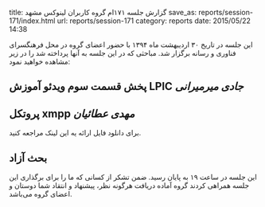 title: گزارش جلسه ۱۷۱ام گروه کاربران لینوکس مشهد
save_as: reports/session-171/index.html
url: reports/session-171
category: reports
date: 2015/05/22 14:38

این جلسه در تاریخ ۳۰ اردیبهشت ماه ۱۳۹۴ با حضور اعضای گروه در محل فرهنگسرای فناوری و رسانه برگزار شد. مباحثی که در این جلسه به آنها پرداخته شد را در زیر مشاهده خواهید نمود:

<!--more-->

## پخش قسمت سوم ویدئو آموزش LPIC *جادی میرمیرانی*
## پروتکل xmpp *مهدی عطائیان*
برای دانلود فایل ارائه یه این لینک مراجعه کنید.

## بحث آزاد

این جلسه در ساعت ۱۹ به پایان رسید. ضمن تشکر از کسانی که ما را برای برگذاری این جلسه همراهی کردند گروه آماده دریافت هرگونه نظر، پیشنهاد و انتقاد شما دوستان و اعضای گروه می‌باشد.
